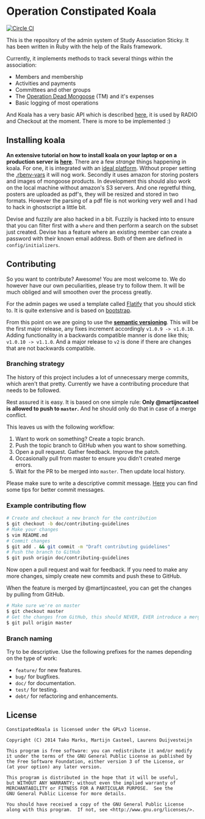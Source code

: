 # Operation Constipated Koala
[![Circle CI](https://circleci.com/gh/StickyUtrecht/constipated-koala/tree/master.svg?style=svg&circle-token=21e53c86a26918537111d53fa15ba2e66f35a851)](https://circleci.com/gh/StickyUtrecht/constipated-koala/tree/master)

This is the repository of the admin system of Study Association Sticky. It has been
written in Ruby with the help of the Rails framework.

Currently, it implements methods to track several things within the association:

 - Members and membership
 - Activities and payments
 - Committees and other groups
 - The [Operation Dead Mongoose](app/controllers) (TM) and it's expenses
 - Basic logging of most operations

And Koala has a very basic API which is described [here](/app/controllers), it is used by RADIO and Checkout at the moment. There is more to be implemented :)

## Installing koala
**An extensive tutorial on how to install koala on your laptop or on a production server is [here](config/deployment)**. There are a few *strange* things happening in koala. For one, it is integrated with an [ideal platform](https://github.com/StickyUtrecht/ideal.local). Without proper setting the [.rbenv-vars](.rbenv-vars-sample) it will nog work. Secondly it uses amazon for storing posters and images of mongoose products. In development this should also work on the local machine without amazon's S3 servers. And one regretful thing, posters are uploaded as pdf's, they will be resized and stored in two formats. However the parsing of a pdf file is not working very well and I had to hack in ghostscript a little bit.

Devise and fuzzily are also hacked in a bit. Fuzzily is hacked into to ensure that you can filter first with a `where` and then perform a search on the subset just created. Devise has a feature where an existing member can create a password with their known email address. Both of them are defined in `config/initializers`.

## Contributing
So you want to contribute? Awesome! You are most welcome to. We do however have our
own peculiarities, please try to follow them. It will be much obliged and will smoothen
over the process greatly.

For the admin pages we used a template called [Flatify](http://iarouse.com/dist-flatify/v2.1/index.html#/dashboard) that you should stick to. It is quite extensive and is based on [bootstrap](http://www.getbootstrap.com).

From this point on we are going to use the **[semantic versioning](http://semver.org/)**. This will be the first major release, any fixes increment accordingly `v1.0.9 -> v1.0.10`. Adding functionality in a backwards compatible manner is done like this; `v1.0.10 -> v1.1.0`. And a major release to `v2` is done if there are changes that are not backwards compatible.

### Branching strategy
The history of this project includes a lot of unnecessary merge commits, which aren't
that pretty. Currently we have a contributing procedure that needs to be followed.

Rest assured it is easy. It is based on one simple rule: **Only @martijncasteel is
allowed to push to `master`.** And he should only do that in case of a merge conflict.

This leaves us with the following workflow:

1. Want to work on something? Create a topic branch.
1. Push the topic branch to GitHub when you want to show something.
1. Open a pull request. Gather feedback. Improve the patch.
1. Occasionally pull from master to ensure you didn't created merge errors.
1. Wait for the PR to be merged into `master`. Then update local history.

Please make sure to write a descriptive commit message. [Here][commit-messages] you
can find some tips for better commit messages.

 [commit-messages]:http://robots.thoughtbot.com/5-useful-tips-for-a-better-commit-message

### Example contributing flow
```bash
# Create and checkout a new branch for the contribution
$ git checkout -b doc/contributing-guidelines
# Make your changes
$ vim README.md
# Commit changes
$ git add . && git commit -m "Draft contributing guidelines"
# Push the branch to GitHub
$ git push origin doc/contributing-guidelines
```

Now open a pull request and wait for feedback. If you need to make any more changes,
simply create new commits and push these to GitHub.

When the feature is merged by @martijncasteel, you can get the changes by pulling
from GitHub.

```bash
# Make sure we're on master
$ git checkout master
# Get the changes from GitHub, this should NEVER, EVER introduce a merge conflict
$ git pull origin master
```

### Branch naming
Try to be descriptive. Use the following prefixes for the names depending on the type
of work:

 - `feature/` for new features.
 - `bug/` for bugfixes.
 - `doc/` for documentation.
 - `test/` for testing.
 - `debt/` for refactoring and enhancements.

## License
```
ConstipatedKoala is licensed under the GPLv3 license.

Copyright (C) 2014 Tako Marks, Martijn Casteel, Laurens Duijvesteijn

This program is free software: you can redistribute it and/or modify
it under the terms of the GNU General Public License as published by
the Free Software Foundation, either version 3 of the License, or
(at your option) any later version.

This program is distributed in the hope that it will be useful,
but WITHOUT ANY WARRANTY; without even the implied warranty of
MERCHANTABILITY or FITNESS FOR A PARTICULAR PURPOSE.  See the
GNU General Public License for more details.

You should have received a copy of the GNU General Public License
along with this program.  If not, see <http://www.gnu.org/licenses/>.
```
